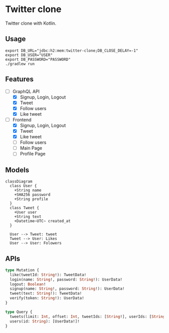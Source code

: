 # Twitter clone

Twitter clone with Kotlin.

## Usage

```shell
export DB_URL="jdbc:h2:mem:twitter-clone;DB_CLOSE_DELAY=-1"
export DB_USER="USER"
export DB_PASSWORD="PASSWORD"
./gradlew run
```

## Features

- [ ] GraphQL API
  * [x] Signup, Login, Logout
  * [x] Tweet
  * [x] Follow users
  * [x] Like tweet

- [ ] Frontend
  * [x] Signup, Login, Logout
  * [x] Tweet
  * [x] Like tweet
  * [ ] Follow users
  * [ ] Main Page
  * [ ] Profile Page

## Models

```mermaid
classDiagram
  class User {
    +String name
    +SHA256 password
    +String profile
  }
  class Tweet {
    +User user
    +String text
    +Datetime~UTC~ created_at
  }

  User --> Tweet: tweet
  Tweet --> User: Likes
  User --> User: Folowers
```

## APIs

```graphql
type Mutation {
  like(tweetId: String!): TweetData!
  login(name: String!, password: String!): UserData!
  logout: Boolean!
  signup(name: String!, password: String!): UserData!
  tweet(text: String!): TweetData!
  verify(token: String!): UserData!
}

type Query {
  tweets(limit: Int, offset: Int, tweetIds: [String!], userIds: [String!]): [TweetData!]!
  users(id: String): [UserData!]!
}
```